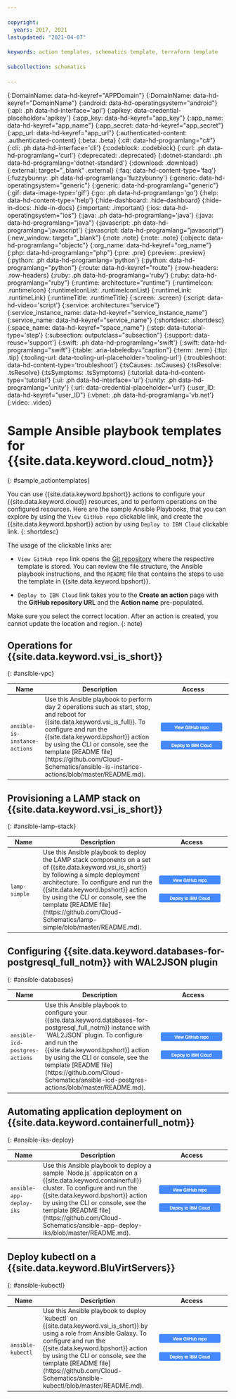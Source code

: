 ```yaml
---

copyright:
  years: 2017, 2021
lastupdated: "2021-04-07"

keywords: action templates, schematics template, terraform template

subcollection: schematics

---
```



{:DomainName: data-hd-keyref="APPDomain"}
{:DomainName: data-hd-keyref="DomainName"}
{:android: data-hd-operatingsystem="android"}
{:api: .ph data-hd-interface='api'}
{:apikey: data-credential-placeholder='apikey'}
{:app_key: data-hd-keyref="app_key"}
{:app_name: data-hd-keyref="app_name"}
{:app_secret: data-hd-keyref="app_secret"}
{:app_url: data-hd-keyref="app_url"}
{:authenticated-content: .authenticated-content}
{:beta: .beta}
{:c#: data-hd-programlang="c#"}
{:cli: .ph data-hd-interface='cli'}
{:codeblock: .codeblock}
{:curl: .ph data-hd-programlang='curl'}
{:deprecated: .deprecated}
{:dotnet-standard: .ph data-hd-programlang='dotnet-standard'}
{:download: .download}
{:external: target="_blank" .external}
{:faq: data-hd-content-type='faq'}
{:fuzzybunny: .ph data-hd-programlang='fuzzybunny'}
{:generic: data-hd-operatingsystem="generic"}
{:generic: data-hd-programlang="generic"}
{:gif: data-image-type='gif'}
{:go: .ph data-hd-programlang='go'}
{:help: data-hd-content-type='help'}
{:hide-dashboard: .hide-dashboard}
{:hide-in-docs: .hide-in-docs}
{:important: .important}
{:ios: data-hd-operatingsystem="ios"}
{:java: .ph data-hd-programlang='java'}
{:java: data-hd-programlang="java"}
{:javascript: .ph data-hd-programlang='javascript'}
{:javascript: data-hd-programlang="javascript"}
{:new_window: target="_blank"}
{:note .note}
{:note: .note}
{:objectc data-hd-programlang="objectc"}
{:org_name: data-hd-keyref="org_name"}
{:php: data-hd-programlang="php"}
{:pre: .pre}
{:preview: .preview}
{:python: .ph data-hd-programlang='python'}
{:python: data-hd-programlang="python"}
{:route: data-hd-keyref="route"}
{:row-headers: .row-headers}
{:ruby: .ph data-hd-programlang='ruby'}
{:ruby: data-hd-programlang="ruby"}
{:runtime: architecture="runtime"}
{:runtimeIcon: .runtimeIcon}
{:runtimeIconList: .runtimeIconList}
{:runtimeLink: .runtimeLink}
{:runtimeTitle: .runtimeTitle}
{:screen: .screen}
{:script: data-hd-video='script'}
{:service: architecture="service"}
{:service_instance_name: data-hd-keyref="service_instance_name"}
{:service_name: data-hd-keyref="service_name"}
{:shortdesc: .shortdesc}
{:space_name: data-hd-keyref="space_name"}
{:step: data-tutorial-type='step'}
{:subsection: outputclass="subsection"}
{:support: data-reuse='support'}
{:swift: .ph data-hd-programlang='swift'}
{:swift: data-hd-programlang="swift"}
{:table: .aria-labeledby="caption"}
{:term: .term}
{:tip: .tip}
{:tooling-url: data-tooling-url-placeholder='tooling-url'}
{:troubleshoot: data-hd-content-type='troubleshoot'}
{:tsCauses: .tsCauses}
{:tsResolve: .tsResolve}
{:tsSymptoms: .tsSymptoms}
{:tutorial: data-hd-content-type='tutorial'}
{:ui: .ph data-hd-interface='ui'}
{:unity: .ph data-hd-programlang='unity'}
{:url: data-credential-placeholder='url'}
{:user_ID: data-hd-keyref="user_ID"}
{:vbnet: .ph data-hd-programlang='vb.net'}
{:video: .video}




# Sample Ansible playbook templates for {{site.data.keyword.cloud_notm}}
{: #sample_actiontemplates}

You can use {{site.data.keyword.bpshort}} actions to configure your {{site.data.keyword.cloud}} resources, and to perform operations on the configured resources. Here are the sample Ansible Playbooks, that you can explore by using the `View GitHub repo` clickable link, and create the {{site.data.keyword.bpshort}} action by using `Deploy to IBM Cloud` clickable link.
{: shortdesc}

The usage of the clickable links are:
- `View GitHub repo` link opens the [Git repository](https://github.com/Cloud-Schematics) where the respective template is stored. You can review the file structure, the Ansible playbook instructions, and the `README` file that contains the steps to use the template in {{site.data.keyword.bpshort}}.

- `Deploy to IBM Cloud` link takes you to the **Create an action** page with the **GitHub repository URL** and the **Action name** pre-populated.  

Make sure you select the correct location. After an action is created, you cannot update the location and region.
{: note}

## Operations for {{site.data.keyword.vsi_is_short}}
{: #ansible-vpc}

<table>
   <thead>
    <th style="width:60px">Name</th>
    <th style="width:250px">Description</th>
    <th style="width:150px">Access</th>
  </thead>
  <tbody>
       <tr>
      <td><code>ansible-is-instance-actions</code></td>
      <td>Use this Ansible playbook to perform day 2 operations such as start, stop, and reboot for {{site.data.keyword.vsi_is_full}}. To configure and run the {{site.data.keyword.bpshort}} action by using the CLI or console, see the template [README file](https://github.com/Cloud-Schematics/ansible-is-instance-actions/blob/master/README.md).</td>
      <td> <img src="images/viewgithubrepo.png" usemap="#viewgithubimage_map1">
<map name="viewgithubimage_map1">
  <area alt="View GitHub repo" title="View GitHub repo" href="https://github.com/Cloud-Schematics/ansible-is-instance-actions" target="_blank" coords="3,1,140,20" shape="rect">
</map><br><br><img usemap="#deploybutton_map1" src="images/autodeploy_button.png"><map name="deploybutton_map1" alt="This image leads to create an action.">
  <area alt="Deploy to IBM Cloud" title="Deploy to IBM Cloud" href="https://cloud.ibm.com/schematics/actions/create?name=ansible-is-instance-actions&url=https://github.com/Cloud-Schematics/ansible-is-instance-actions" target="_blank" coords="1,3,139,20" shape="rect">
</map></td>
 </tr>
 </tbody>
 </table>


## Provisioning a LAMP stack on {{site.data.keyword.vsi_is_short}}
{: #ansible-lamp-stack}

<table>
   <thead>
    <th style="width:60px">Name</th>
    <th style="width:250px">Description</th>
    <th style="width:150px">Access</th>
  </thead>
  <tbody>
     <tr>
      <td><code>lamp-simple</code></td>
      <td>Use this Ansible playbook to deploy the LAMP stack components on a set of {{site.data.keyword.vsi_is_short}} by following a simple deployment architecture. To configure and run the {{site.data.keyword.bpshort}} action by using the CLI or console, see the template [README file](https://github.com/Cloud-Schematics/lamp-simple/blob/master/README.md).</td>
      <td> <img src="images/viewgithubrepo.png" usemap="#viewgithubimage_map2">
<map name="viewgithubimage_map2">
  <area alt="View GitHub repo" title="View GitHub repo" href="https://github.com/Cloud-Schematics/lamp-simple" target="_blank" coords="3,1,140,20"  shape="rect">
</map><br><br><img usemap="#deploybutton_map2" src="images/autodeploy_button.png"><map name="deploybutton_map2" alt="This image leads to create an action.">
  <area alt="Deploy to IBM Cloud" title="Deploy to IBM Cloud" href="https://cloud.ibm.com/schematics/actions/create?name=lamp-simple&url=https://github.com/Cloud-Schematics/lamp-simple" target="_blank" coords="1,3,139,20"  shape="rect"></map></td>
 </tr>
 </tbody>
 </table>


## Configuring {{site.data.keyword.databases-for-postgresql_full_notm}} with WAL2JSON plugin
{: #ansible-databases}

<table>
   <thead>
    <th style="width:60px">Name</th>
    <th style="width:250px">Description</th>
    <th style="width:150px">Access</th>
  </thead>
  <tbody>
     <tr>
      <td><code>ansible-icd-postgres-actions</code></td>
      <td>Use this Ansible playbook to configure your {{site.data.keyword.databases-for-postgresql_full_notm}} instance with `WAL2JSON` plugin. To configure and run the {{site.data.keyword.bpshort}} action by using the CLI or console, see the template [README file](https://github.com/Cloud-Schematics/ansible-icd-postgres-actions/blob/master/README.md).</td>
      <td> <img src="images/viewgithubrepo.png" usemap="#viewgithubimage_map3">
<map name="viewgithubimage_map3">
  <area alt="View GitHub repo" title="View GitHub repo" href="https://github.com/Cloud-Schematics/ansible-icd-postgres-actions" target="_blank" coords="3,1,140,20"  shape="rect">
</map><br><br><img usemap="#deploybutton_map3" src="images/autodeploy_button.png"><map name="deploybutton_map3" alt="This image leads to create an action.">
  <area alt="Deploy to IBM Cloud" title="Deploy to IBM Cloud" href="https://cloud.ibm.com/schematics/actions/create?name=lamp-simple&url=https://github.com/Cloud-Schematics/ansible-icd-postgres-actions" target="_blank" coords="1,3,139,20" shape="rect"></map></td>
 </tr>
 </tbody>
 </table>


## Automating application deployment on {{site.data.keyword.containerfull_notm}}
{: #ansible-iks-deploy}

<table>
   <thead>
    <th style="width:60px">Name</th>
    <th style="width:250px">Description</th>
    <th style="width:150px">Access</th>
  </thead>
  <tbody>
       <tr>
      <td><code>ansible-app-deploy-iks</code></td>
      <td>Use this Ansible playbook to deploy a sample `Node.js` applicaton on a {{site.data.keyword.containerfull}} cluster. To configure and run the {{site.data.keyword.bpshort}} action by using the CLI or console, see the template [README file](https://github.com/Cloud-Schematics/ansible-app-deploy-iks/blob/master/README.md).</td>
      <td><img src="images/viewgithubrepo.png" usemap="#viewgithubimage_map4">
<map name="viewgithubimage_map4">
  <area alt="View GitHub repo" title="View GitHub repo" href="https://github.com/Cloud-Schematics/ansible-app-deploy-iks" target="_blank" coords="3,1,140,20"  shape="rect">
</map><br><br><img usemap="#deploybutton_map4" src="images/autodeploy_button.png"><map name="deploybutton_map4" alt="This image leads to create an action.">
  <area alt="Deploy to IBM Cloud" title="Deploy to IBM Cloud" href="https://cloud.ibm.com/schematics/actions/create?name=ansible-app-deploy-iks&url=https://github.com/Cloud-Schematics/ansible-app-deploy-iks" target="_blank" coords="1,3,139,20"  shape="rect"></map></td>
 </tr>
 </tbody>
 </table>

## Deploy kubectl on a {{site.data.keyword.BluVirtServers}}
{: #ansible-kubectl}

<table>
   <thead>
    <th style="width:60px">Name</th>
    <th style="width:250px">Description</th>
    <th style="width:150px">Access</th>
  </thead>
  <tbody>
  </tr>
       <tr>
      <td><code>ansible-kubectl</code></td>
      <td>Use this Ansible playbook to deploy `kubectl` on {{site.data.keyword.vsi_is_short}} by using a role from Ansible Galaxy. To configure and run the {{site.data.keyword.bpshort}} action by using the CLI or console, see the template [README file](https://github.com/Cloud-Schematics/ansible-kubectl/blob/master/README.md).</td>
      <td> <img src="images/viewgithubrepo.png" usemap="#viewgithubimage_map5">
<map name="viewgithubimage_map5">
  <area alt="View GitHub repo" title="View GitHub repo" href="https://github.com/Cloud-Schematics/ansible-kubectl" target="_blank" coords="3,1,140,20" shape="rect">
</map><br><br><img usemap="#deploybutton_map5" src="images/autodeploy_button.png"><map name="deploybutton_map5" alt="This image leads to create an action.">
  <area alt="Deploy to IBM Cloud" title="Deploy to IBM Cloud" href="https://cloud.ibm.com/schematics/actions/create?name=ansible-kubectl&url=https://github.com/Cloud-Schematics/ansible-kubectl" target="_blank" coords="1,3,139,20"  shape="rect"></map></td>
 </tr>
  </tbody>
  </table>
